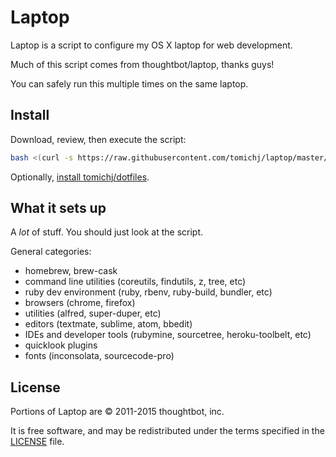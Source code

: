 Laptop
======

Laptop is a script to configure my OS X laptop for web development.

Much of this script comes from thoughtbot/laptop, thanks guys!

You can safely run this multiple times on the same laptop.


Install
-------

Download, review, then execute the script:

```sh
bash <(curl -s https://raw.githubusercontent.com/tomichj/laptop/master/mac)
```

Optionally, [install tomichj/dotfiles][dotfiles].

[dotfiles]: https://github.com/tomichj/dotfiles#install



What it sets up
---------------
A *lot* of stuff. You should just look at the script.

General categories: 
* homebrew, brew-cask
* command line utilities (coreutils, findutils, z, tree, etc)
* ruby dev environment (ruby, rbenv, ruby-build, bundler, etc)
* browsers (chrome, firefox)
* utilities (alfred, super-duper, etc)
* editors (textmate, sublime, atom, bbedit)
* IDEs and developer tools (rubymine, sourcetree, heroku-toolbelt, etc)
* quicklook plugins
* fonts (inconsolata, sourcecode-pro)


License
-------

Portions of Laptop are © 2011-2015 thoughtbot, inc.

It is free software, 
and may be redistributed under the terms specified in the [LICENSE] file.

[LICENSE]: LICENSE

